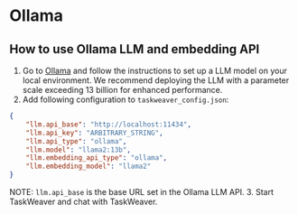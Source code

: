 # Ollama

## How to use Ollama LLM and embedding API

1. Go to [Ollama](https://github.com/jmorganca/ollama) and follow the instructions to set up a LLM model on your local environment.
We recommend deploying the LLM with a parameter scale exceeding 13 billion for enhanced performance.
2. Add following configuration to `taskweaver_config.json`:
```json
{
    "llm.api_base": "http://localhost:11434",
    "llm.api_key": "ARBITRARY_STRING",
    "llm.api_type": "ollama",
    "llm.model": "llama2:13b",
    "llm.embedding_api_type": "ollama",
    "llm.embedding_model": "llama2"
}
```
NOTE: `llm.api_base` is the base URL set in the Ollama LLM API. 
3. Start TaskWeaver and chat with TaskWeaver.